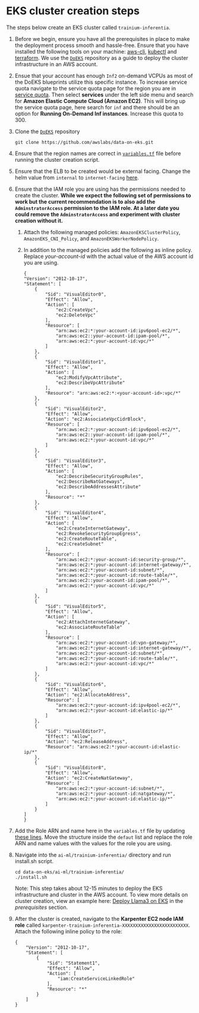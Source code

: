 # EKS cluster creation steps

The steps below create an EKS cluster called `trainium-inferentia`.

1. Before we begin, ensure you have all the prerequisites in place to make the deployment process smooth and hassle-free. Ensure that you have installed the following tools on your machine: [aws-cli](https://docs.aws.amazon.com/cli/latest/userguide/getting-started-install.html), [kubectl](https://kubernetes.io/docs/tasks/tools/install-kubectl-linux/) and [terraform](https://developer.hashicorp.com/terraform/tutorials/aws-get-started/install-cli). We use the [`DoEKS`](https://github.com/awslabs/data-on-eks/tree/main) repository as a guide to deploy the cluster infrastructure in an AWS account.

1. Ensue that your account has enough `Inf2` on-demand VCPUs as most of the DoEKS blueprints utilize this specific instance. To increase service quota navigate to the service quota page for the region you are in [service quota](https://us-east-1.console.aws.amazon.com/servicequotas/home?region=us-east-1). Then select **services** under the left side menu and search for **Amazon Elastic Compute Cloud (Amazon EC2)**. This will bring up the service quota page, here search for `inf` and there should be an option for **Running On-Demand Inf instances**. Increase this quota to 300. 

1. Clone the [`DoEKS`](https://github.com/awslabs/data-on-eks) repository

    ``` {.bash}
    git clone https://github.com/awslabs/data-on-eks.git
    ```

1. Ensure that the region names are correct in [`variables.tf`](https://github.com/awslabs/data-on-eks/blob/d532720d0746959daa6d3a3f5925fc8be114ccc4/ai-ml/trainium-inferentia/variables.tf#L12) file before running the cluster creation script.

1. Ensure that the ELB to be created would be external facing. Change the helm value from `internal` to `internet-facing` [here](https://github.com/awslabs/data-on-eks/blob/3ef55e21cf30b54341bb771a2bb2dbd1280c3edd/ai-ml/trainium-inferentia/helm-values/ingress-nginx-values.yaml#L8).

1. Ensure that the IAM role you are using has the permissions needed to create the cluster. **While we expect the following set of permissions to work but the current recommendation is to also add the `AdminstratorAccess` permission to the IAM role. At a later date you could remove the  `AdminstratorAccess` and experiment with cluster creation without it.**

    1. Attach the following managed policies: `AmazonEKSClusterPolicy`, `AmazonEKS_CNI_Policy`, and `AmazonEKSWorkerNodePolicy`.
    1. In addition to the managed policies add the following as inline policy. Replace _your-account-id_ with the actual value of the AWS account id you are using.
    
    
        ```{.bash}
        {
        "Version": "2012-10-17",
        "Statement": [
            {
                "Sid": "VisualEditor0",
                "Effect": "Allow",
                "Action": [
                    "ec2:CreateVpc",
                    "ec2:DeleteVpc"
                ],
                "Resource": [
                    "arn:aws:ec2:*:your-account-id:ipv6pool-ec2/*",
                    "arn:aws:ec2::your-account-id:ipam-pool/*",
                    "arn:aws:ec2:*:your-account-id:vpc/*"
                ]
            },
            {
                "Sid": "VisualEditor1",
                "Effect": "Allow",
                "Action": [
                    "ec2:ModifyVpcAttribute",
                    "ec2:DescribeVpcAttribute"
                ],
                "Resource": "arn:aws:ec2:*:<your-account-id>:vpc/*"
            },
            {
                "Sid": "VisualEditor2",
                "Effect": "Allow",
                "Action": "ec2:AssociateVpcCidrBlock",
                "Resource": [
                    "arn:aws:ec2:*:your-account-id:ipv6pool-ec2/*",
                    "arn:aws:ec2::your-account-id:ipam-pool/*",
                    "arn:aws:ec2:*:your-account-id:vpc/*"
                ]
            },
            {
                "Sid": "VisualEditor3",
                "Effect": "Allow",
                "Action": [
                    "ec2:DescribeSecurityGroupRules",
                    "ec2:DescribeNatGateways",
                    "ec2:DescribeAddressesAttribute"
                ],
                "Resource": "*"
            },
            {
                "Sid": "VisualEditor4",
                "Effect": "Allow",
                "Action": [
                    "ec2:CreateInternetGateway",
                    "ec2:RevokeSecurityGroupEgress",
                    "ec2:CreateRouteTable",
                    "ec2:CreateSubnet"
                ],
                "Resource": [
                    "arn:aws:ec2:*:your-account-id:security-group/*",
                    "arn:aws:ec2:*:your-account-id:internet-gateway/*",
                    "arn:aws:ec2:*:your-account-id:subnet/*",
                    "arn:aws:ec2:*:your-account-id:route-table/*",
                    "arn:aws:ec2::your-account-id:ipam-pool/*",
                    "arn:aws:ec2:*:your-account-id:vpc/*"
                ]
            },
            {
                "Sid": "VisualEditor5",
                "Effect": "Allow",
                "Action": [
                    "ec2:AttachInternetGateway",
                    "ec2:AssociateRouteTable"
                ],
                "Resource": [
                    "arn:aws:ec2:*:your-account-id:vpn-gateway/*",
                    "arn:aws:ec2:*:your-account-id:internet-gateway/*",
                    "arn:aws:ec2:*:your-account-id:subnet/*",
                    "arn:aws:ec2:*:your-account-id:route-table/*",
                    "arn:aws:ec2:*:your-account-id:vpc/*"
                ]
            },
            {
                "Sid": "VisualEditor6",
                "Effect": "Allow",
                "Action": "ec2:AllocateAddress",
                "Resource": [
                    "arn:aws:ec2:*:your-account-id:ipv4pool-ec2/*",
                    "arn:aws:ec2:*:your-account-id:elastic-ip/*"
                ]
            },
            {
                "Sid": "VisualEditor7",
                "Effect": "Allow",
                "Action": "ec2:ReleaseAddress",
                "Resource": "arn:aws:ec2:*:your-account-id:elastic-ip/*"
            },
            {
                "Sid": "VisualEditor8",
                "Effect": "Allow",
                "Action": "ec2:CreateNatGateway",
                "Resource": [
                    "arn:aws:ec2:*:your-account-id:subnet/*",
                    "arn:aws:ec2:*:your-account-id:natgateway/*",
                    "arn:aws:ec2:*:your-account-id:elastic-ip/*"
                ]
            }
        ]
        }
        ```
1. Add the Role ARN and name here in the `variables.tf` file by updating [these lines](https://github.com/awslabs/data-on-eks/blob/d532720d0746959daa6d3a3f5925fc8be114ccc4/ai-ml/trainium-inferentia/variables.tf#L126). Move the structure inside the `defaut` list and replace the role ARN and name values with the values for the role you are using.

1. Navigate into the `ai-ml/trainium-inferentia/` directory and run install.sh script.

    ``` {.bash}
    cd data-on-eks/ai-ml/trainium-inferentia/
    ./install.sh
    ```

    Note: This step takes about 12-15 minutes to deploy the EKS infrastructure and cluster in the AWS account. To view more details on cluster creation, view an example here: [Deploy Llama3 on EKS](https://awslabs.github.io/data-on-eks/docs/gen-ai/inference/llama3-inf2) in the _prerequisites_ section.

1. After the cluster is created, navigate to the **Karpenter EC2 node IAM role** called `karpenter-trainium-inferentia-XXXXXXXXXXXXXXXXXXXXXXXXX`. Attach the following inline policy to the role:

    ``` {.bash}
    {
        "Version": "2012-10-17",
        "Statement": [
            {
                "Sid": "Statement1",
                "Effect": "Allow",
                "Action": [
                    "iam:CreateServiceLinkedRole"
                ],
                "Resource": "*"
            }
        ]
    }
    ```

